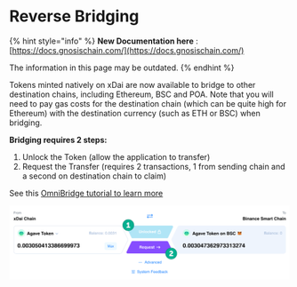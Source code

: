 # Reverse Bridging

{% hint style="info" %}
**New Documentation here**
: [https://docs.gnosischain.com/](https://docs.gnosischain.com/)

The information in this page may be outdated.
{% endhint %}

Tokens minted natively on xDai are now available to bridge to other destination chains, including Ethereum, BSC and POA. Note that you will need to pay gas costs for the destination chain (which can be quite high for Ethereum) with the destination currency (such as ETH or BSC) when bridging.

**Bridging requires 2 steps:**

1. Unlock the Token (allow the application to transfer)
2. Request the Transfer (requires 2 transactions, 1 from sending chain and a second on destination chain to claim)

See this [OmniBridge tutorial to learn more](https://honeyswap.org/xdai-bridges)

![Bridging AGVE minted on xDai to BSC](../../../.gitbook/assets/bridge-tut.png)



